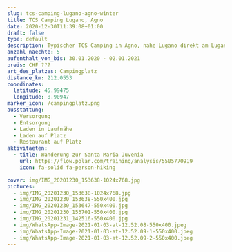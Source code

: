 ```yaml
---
slug: tcs-camping-lugano-agno-winter
title: TCS Camping Lugano, Agno
date: 2020-12-30T11:39:08+01:00
draft: false
type: default
description: Typischer TCS Camping in Agno, nahe Lugano direkt am Luganersee. Sehr schön gelegen und relativ gross. Im Sommer würden wir nicht hierher fahren. Im Winter super.
anzahl_naechte: 5
aufenthalt_von_bis: 30.01.2020 - 02.01.2021
preis: CHF ???
art_des_platzes: Campingplatz
distance_km: 212.0553
coordinates:
  latitude: 45.99475
  longitude: 8.90947
marker_icon: /campingplatz.png
ausstattung:
  - Versorgung
  - Entsorgung
  - Laden in Laufnähe
  - Laden auf Platz
  - Restaurant auf Platz
aktivitaeten:
  - title: Wanderung zur Santa Maria Juvenia
    url: https://flow.polar.com/training/analysis/5505770919
    icon: fa-solid fa-person-hiking

cover: img/IMG_20201230_153638-1024x768.jpg
pictures:
  - img/IMG_20201230_153638-1024x768.jpg
  - img/IMG_20201230_153638-550x400.jpg
  - img/IMG_20201230_153647-550x400.jpg
  - img/IMG_20201230_153701-550x400.jpg
  - img/IMG_20201231_142516-550x400.jpg
  - img/WhatsApp-Image-2021-01-03-at-12.52.08-550x400.jpeg
  - img/WhatsApp-Image-2021-01-03-at-12.52.09-1-550x400.jpeg
  - img/WhatsApp-Image-2021-01-03-at-12.52.09-2-550x400.jpeg
---
```

